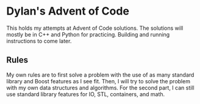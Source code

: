 # Dylan's Advent of Code

This holds my attempts at Advent of Code solutions.
The solutions will mostly be in C++ and Python for practicing.
Building and running instructions to come later.

## Rules

My own rules are to first solve a problem with the use of as many standard library and Boost features as I see fit.
Then, I will try to solve the problem with my own data structures and algorithms.
For the second part, I can still use standard library features for IO, STL, containers, and math.
